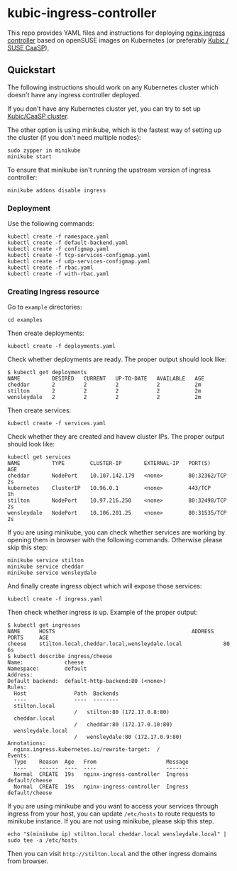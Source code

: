 # kubic-ingress-controller

This repo provides YAML files and instructions for deploying [nginx ingress controller](https://github.com/kubernetes/ingress-nginx)
based on openSUSE images on Kubernetes (or preferably [Kubic / SUSE CaaSP](https://github.com/kubic-project)),

## Quickstart

The following instructions should work on any Kubernetes cluster which doesn't
have any ingress controller deployed.

If you don't have any Kubernetes cluster yet, you can try to set up [Kubic/CaaSP cluster](https://github.com/kubic-project/automation).

The other option is using minikube, which is the fastest way of setting up the
cluster (if you don't need multiple nodes):

```
sudo zypper in minikube
minikube start
```

To ensure that minikube isn't running the upstream version of ingress
controller:

```
minikube addons disable ingress
```

### Deployment

Use the following commands:

```
kubectl create -f namespace.yaml
kubectl create -f default-backend.yaml
kubectl create -f configmap.yaml
kubectl create -f tcp-services-configmap.yaml
kubectl create -f udp-services-configmap.yaml
kubectl create -f rbac.yaml
kubectl create -f with-rbac.yaml
```

### Creating Ingress resource

Go to `example` directories:

```
cd examples
```

Then create deployments:

```
kubectl create -f deployments.yaml
```

Check whether deployments are ready. The proper output should look like:

```
$ kubectl get deployments
NAME          DESIRED   CURRENT   UP-TO-DATE   AVAILABLE   AGE
cheddar       2         2         2            2           2m
stilton       2         2         2            2           2m
wensleydale   2         2         2            2           2m
```

Then create services:

```
kubectl create -f services.yaml
```

Check whether they are created and havew cluster IPs. The proper output should
look like:

```
kubectl get services
NAME          TYPE        CLUSTER-IP       EXTERNAL-IP   PORT(S)        AGE
cheddar       NodePort    10.107.142.179   <none>        80:32362/TCP   2s
kubernetes    ClusterIP   10.96.0.1        <none>        443/TCP        1h
stilton       NodePort    10.97.216.250    <none>        80:32498/TCP   2s
wensleydale   NodePort    10.106.201.25    <none>        80:31535/TCP   2s
```

If you are using minikube, you can check whether services are working by opening
them in browser with the following commands. Otherwise please skip this step:

```
minikube service stilton
minikube service cheddar
minikube service wensleydale
```

And finally create ingress object which will expose those services:

```
kubectl create -f ingress.yaml
```

Then check whether ingress is up. Example of the proper output:

```
$ kubectl get ingresses
NAME      HOSTS                                           ADDRESS   PORTS     AGE
cheese    stilton.local,cheddar.local,wensleydale.local             80        6s
$ kubectl describe ingress/cheese
Name:             cheese
Namespace:        default
Address:
Default backend:  default-http-backend:80 (<none>)
Rules:
  Host               Path  Backends
  ----               ----  --------
  stilton.local
                     /   stilton:80 (172.17.0.8:80)
  cheddar.local
                     /   cheddar:80 (172.17.0.10:80)
  wensleydale.local
                     /   wensleydale:80 (172.17.0.9:80)
Annotations:
  nginx.ingress.kubernetes.io/rewrite-target:  /
Events:
  Type    Reason  Age   From                      Message
  ----    ------  ----  ----                      -------
  Normal  CREATE  19s   nginx-ingress-controller  Ingress default/cheese
  Normal  CREATE  19s   nginx-ingress-controller  Ingress default/cheese
```

If you are using minikube and you want to access your services through ingress
from your host, you can update `/etc/hosts` to route requests to minikube
instance. If you are not using minikube, please skip this step.

```
echo "$(minikube ip) stilton.local cheddar.local wensleydale.local" | sudo tee -a /etc/hosts
```

Then you can visit `http://stilton.local` and the other ingress domains from
browser.
